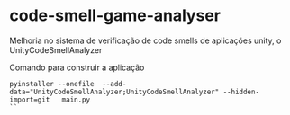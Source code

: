 # code-smell-game-analyser
Melhoria no sistema de verificação de code smells de aplicações unity, o UnityCodeSmellAnalyzer

Comando para construir a aplicação
````
pyinstaller --onefile  --add-data="UnityCodeSmellAnalyzer;UnityCodeSmellAnalyzer" --hidden-import=git   main.py
``